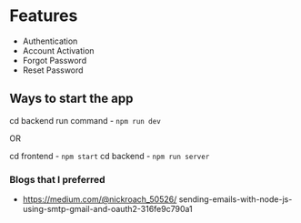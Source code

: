 # Features

- Authentication
- Account Activation
- Forgot Password
- Reset Password

## Ways to start the app

cd backend
run command - `npm run dev`

OR

cd frontend - `npm start`
cd backend - `npm run server`

### Blogs that I preferred

- https://medium.com/@nickroach_50526/  sending-emails-with-node-js-using-smtp-gmail-and-oauth2-316fe9c790a1
